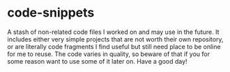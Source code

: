 # code-snippets
A stash of non-related code files I worked on and may use in the future.
It includes either very simple projects that are not worth their own repository, or are literally code fragments I find useful but still need place to be online for me to reuse.
The code varies in quality, so beware of that if you for some reason want to use some of it later on. Have a good day!
